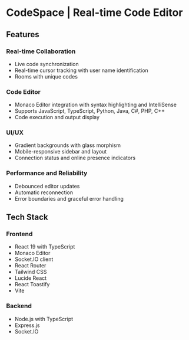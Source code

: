 # CodeSpace | Real-time Code Editor

## Features

### Real-time Collaboration
- Live code synchronization
- Real-time cursor tracking with user name identification
- Rooms with unique codes


### Code Editor
- Monaco Editor integration with syntax highlighting and IntelliSense
- Supports JavaScript, TypeScript, Python, Java, C#, PHP, C++
- Code execution and output display

### UI/UX
- Gradient backgrounds with glass morphism
- Mobile-responsive sidebar and layout
- Connection status and online presence indicators

### Performance and Reliability 
- Debounced editor updates
- Automatic reconnection
- Error boundaries and graceful error handling

## Tech Stack

### Frontend
- React 19 with TypeScript
- Monaco Editor
- Socket.IO client
- React Router
- Tailwind CSS
- Lucide React
- React Toastify
- Vite

### Backend
- Node.js with TypeScript
- Express.js
- Socket.IO
